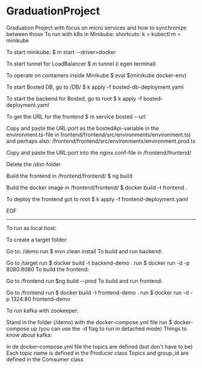 # GraduationProject
Graduation Project with focus on micro services and how to synchronize between those
To run with k8s in Minikube:
shortcuts:
k = kubectl
m = minikube

To start minikube:
$ m start --driver=docker

To start tunnel for LoadBalancer
$ m tunnel (i egen terminal)

To operate on containers inside Minikube
$ eval $(minikube docker-env)

To start Bosted DB, go to /DB/
$ k apply -f bosted-db-deployment.yaml

To start the backend for Bosted, go to root
$ k apply -f bosted-deployment.yaml

To get the URL for the frontend
$ m service bosted --url

Copy and paste the URL:port as the bostedApi-variable in the environment.ts-file in frontend/frontend/src/environments/environment.ts) and perhaps also: /frontend/frontend/src/environments/environment.prod.ts

Copy and paste the URL:port into the nginx.conf-file in /frontend/frontend/

Delete the /dist-folder

Build the frontend in /frontend/frontend/
$ ng build

Build the docker image in /frontend/frontend/
$ docker build -t frontend .

To deploy the frontend got to root
$ k apply -f frontend-deployment.yaml

EOF

---
To run as local host:

To create a target folder:

Go to: /demo
run $ mvn clean install
To build and run backend:

Go to /target
run $ docker build -t backend-demo .
run $ docker run -d -p 8080:8080
To build the frontend:

Go to /frontend
run $ng build --prod
To build and run frontend:

Go to /frontend
run $ docker build -t frontend-demo .
run $ docker run -d -p 1324:80 frontend-demo

To run kafka with zookeeper:

Stand in the folder (/demo) with the docker-compose.yml file
run $ docker-compose up (you can use the -d flag to run in detached mode)
Things to know about kafka:

In de docker-compose.yml file the topics are defined (but don't have to be)
Each topic name is defined in the Producer class
Topics and group_id are defined in the Comsumer class
